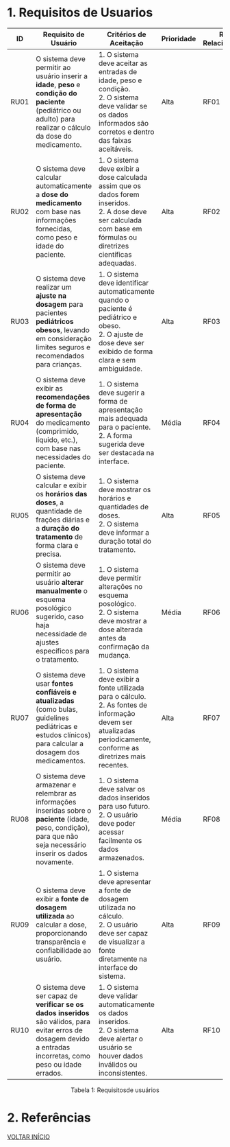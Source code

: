# 1. Requisitos de Usuarios

| ID    | Requisito de Usuário                                                                                                                                                     | Critérios de Aceitação                                                                                                                                                | Prioridade | RF Relacionado |
|-------|--------------------------------------------------------------------------------------------------------------------------------------------------------------------------|---------------------------------------------------------------------------------------------------------------------------------------------------------------------|------------|-----------------|
| RU01  | O sistema deve permitir ao usuário inserir a **idade**, **peso** e **condição do paciente** (pediátrico ou adulto) para realizar o cálculo da dose do medicamento.       | 1. O sistema deve aceitar as entradas de idade, peso e condição. <br> 2. O sistema deve validar se os dados informados são corretos e dentro das faixas aceitáveis.    | Alta       | RF01            |
| RU02  | O sistema deve calcular automaticamente a **dose do medicamento** com base nas informações fornecidas, como peso e idade do paciente.                                    | 1. O sistema deve exibir a dose calculada assim que os dados forem inseridos. <br> 2. A dose deve ser calculada com base em fórmulas ou diretrizes científicas adequadas. | Alta       | RF02            |
| RU03  | O sistema deve realizar um **ajuste na dosagem** para pacientes **pediátricos obesos**, levando em consideração limites seguros e recomendados para crianças.           | 1. O sistema deve identificar automaticamente quando o paciente é pediátrico e obeso. <br> 2. O ajuste de dose deve ser exibido de forma clara e sem ambiguidade.     | Alta       | RF03            |
| RU04  | O sistema deve exibir as **recomendações de forma de apresentação** do medicamento (comprimido, líquido, etc.), com base nas necessidades do paciente.                  | 1. O sistema deve sugerir a forma de apresentação mais adequada para o paciente. <br> 2. A forma sugerida deve ser destacada na interface.                         | Média      | RF04            |
| RU05  | O sistema deve calcular e exibir os **horários das doses**, a quantidade de frações diárias e a **duração do tratamento** de forma clara e precisa.                    | 1. O sistema deve mostrar os horários e quantidades de doses. <br> 2. O sistema deve informar a duração total do tratamento.                                       | Alta       | RF05            |
| RU06  | O sistema deve permitir ao usuário **alterar manualmente** o esquema posológico sugerido, caso haja necessidade de ajustes específicos para o tratamento.                | 1. O sistema deve permitir alterações no esquema posológico. <br> 2. O sistema deve mostrar a dose alterada antes da confirmação da mudança.                       | Média      | RF06            |
| RU07  | O sistema deve usar **fontes confiáveis e atualizadas** (como bulas, guidelines pediátricas e estudos clínicos) para calcular a dosagem dos medicamentos.                | 1. O sistema deve exibir a fonte utilizada para o cálculo. <br> 2. As fontes de informação devem ser atualizadas periodicamente, conforme as diretrizes mais recentes. | Alta       | RF07            |
| RU08  | O sistema deve armazenar e relembrar as informações inseridas sobre o **paciente** (idade, peso, condição), para que não seja necessário inserir os dados novamente.    | 1. O sistema deve salvar os dados inseridos para uso futuro. <br> 2. O usuário deve poder acessar facilmente os dados armazenados.                                  | Média      | RF08            |
| RU09  | O sistema deve exibir a **fonte de dosagem utilizada** ao calcular a dose, proporcionando transparência e confiabilidade ao usuário.                                     | 1. O sistema deve apresentar a fonte de dosagem utilizada no cálculo. <br> 2. O usuário deve ser capaz de visualizar a fonte diretamente na interface do sistema.    | Alta       | RF09            |
| RU10  | O sistema deve ser capaz de **verificar se os dados inseridos** são válidos, para evitar erros de dosagem devido a entradas incorretas, como peso ou idade errados.      | 1. O sistema deve validar automaticamente os dados inseridos. <br> 2. O sistema deve alertar o usuário se houver dados inválidos ou inconsistentes.                | Alta       | RF10            |


<div style="text-align: center">
<p>Tabela 1: Requisitosde usuários</p>
</div>

# 2. Referências


<a href="../README.md">VOLTAR INÍCIO</a>
